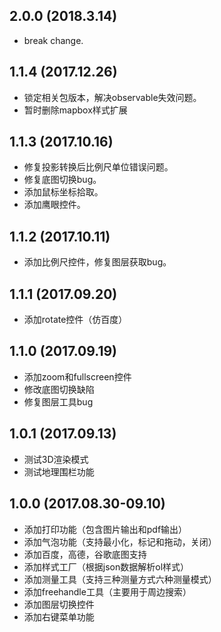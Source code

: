 ## 2.0.0 (2018.3.14)

* break change.

## 1.1.4 (2017.12.26)

* 锁定相关包版本，解决observable失效问题。
* 暂时删除mapbox样式扩展

## 1.1.3 (2017.10.16)

* 修复投影转换后比例尺单位错误问题。
* 修复底图切换bug。
* 添加鼠标坐标拾取。
* 添加鹰眼控件。

## 1.1.2 (2017.10.11)

* 添加比例尺控件，修复图层获取bug。

## 1.1.1 (2017.09.20)

* 添加rotate控件（仿百度）

## 1.1.0 (2017.09.19)

* 添加zoom和fullscreen控件
* 修改底图切换缺陷
* 修复图层工具bug

## 1.0.1 (2017.09.13)

* 测试3D渲染模式
* 测试地理围栏功能

## 1.0.0 (2017.08.30-09.10)

* 添加打印功能（包含图片输出和pdf输出）
* 添加气泡功能（支持最小化，标记和拖动，关闭）
* 添加百度，高德，谷歌底图支持
* 添加样式工厂（根据json数据解析ol样式）
* 添加测量工具（支持三种测量方式六种测量模式）
* 添加freehandle工具（主要用于周边搜索）
* 添加图层切换控件
* 添加右键菜单功能
